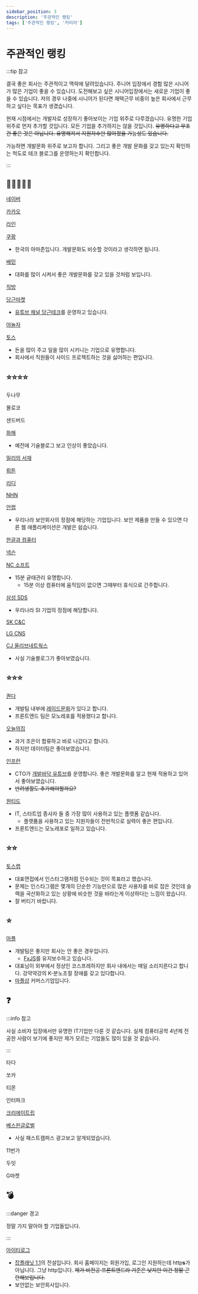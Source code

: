 ```yaml
---
sidebar_position: 3
description: '주관적인 랭킹'
tags: ['주관적인 랭킹', '커리어']
---
```


# 주관적인 랭킹

:::tip 참고

결국 좋은 회사는 주관적이고 맥락에 달려있습니다. 주니어 입장에서 경험 많은 시니어가 많은 기업이 좋을 수 있습니다. 도전해보고 싶은 시니어입장에서는 새로운 기업이 좋을 수 있습니다. 저의 경우 나중에 시니어가 된다면 재택근무 비중이 높은 회사에서 근무하고 싶다는 목표가 생겼습니다.

현재 시점에서는 개발자로 성장하기 좋아보이는 기업 위주로 다루겠습니다. 유명한 기업 위주로 먼저 추가할 것입니다. 모든 기업을 추가하지는 않을 것입니다. ~~유명하다고 무조건 좋은 것은 아닙니다. 유명해져서 지원자수만 많아졌을 가능성도 있습니다.~~

가능하면 개발문화 위주로 보고자 합니다. 그리고 좋은 개발 문화를 갖고 있는지 확인하는 척도로 테크 블로그를 운영하는지 확인합니다.

:::

## 🌟🌟🌟🌟🌟

[네이버](https://recruit.navercorp.com/)

[카카오](https://careers.kakao.com/index)

[라인](https://careers.linecorp.com/ko/)

[쿠팡](https://www.coupang.jobs/kr/)

- 한국의 아마존입니다. 개발문화도 비슷할 것이라고 생각하면 됩니다.

[배민](https://career.woowahan.com/)

- 대화를 많이 시켜서 좋은 개발문화를 갖고 있을 것처럼 보입니다.

[직방](https://career.zigbang.com/open)

[당근마켓](https://about.daangn.com/jobs/)

- [유튜브 채널 당근테크](https://www.youtube.com/@daangntech)를 운영하고 있습니다.

[야놀자](https://careers.yanolja.co/)

[토스](https://toss.im/career/jobs)

- 돈을 많이 주고 일을 많이 시키니는 기업으로 유명합니다.
- 회사에서 직원들이 사이드 프로젝트하는 것을 싫어하는 편입니다.

## ⭐⭐⭐⭐

두나무

몰로코

샌드버드

[화해](https://www.hwahae.co.kr/career)

- 예전에 기술블로그 보고 인상이 좋았습니다.

[밀리의 서재](https://www.millie.town/careers/)

[뤼튼](https://wrtn.career.greetinghr.com/)

[리디](https://ridi.career.greetinghr.com/)

[NHN](https://www.nhn.com/)

[안랩](https://ahnlab.recruiter.co.kr/appsite/company/index)

- 우리나라 보안회사의 정점에 해당하는 기업입니다. 보안 제품을 만들 수 있으면 다른 웹 애플리케이션은 개발은 쉽습니다.

[한글과 컴퓨터](https://hancomgroup.recruiter.co.kr/appsite/company/index)

[넥슨](https://career.nexon.com/common/main)

[NC 소프트](https://careers.ncsoft.com/)

- 15분 긑태관리 유명합니다.
  - 15분 이상 컴퓨터에 움직임이 없으면 그때부터 휴식으로 간주합니다.

[삼성 SDS](https://www.samsungsds.com/)

- 우리나라 SI 기업의 정점에 해당합니다.

[SK C&C](https://www.skcc.co.kr/)

[LG CNS](https://www.lgcns.com/)

[CJ 올리브네트웍스](https://www.cjolivenetworks.co.kr/)

- 사실 기술블로그가 좋아보였습니다.

## ⭐⭐⭐

[퀀다](https://team.mathpresso.com/)

- 개발팀 내부에 [레이드문화](https://blog.mathpresso.com/how-qanda-team-solves-problems-together-backend-frontend-team-raid-dev-culture-5a5ba7419cd)가 있다고 합니다.
- 프론트엔드 팀은 모노레포를 적용했다고 합니다.

[오늘의집](https://www.bucketplace.com/careers/)

- 과거 조은이 합류하고 바로 나갔다고 합니다.
- 하지만 데이터팀은 좋아보였습니다.

[인프런](https://www.inflearn.com/pages?type=withus)

- CTO가 [개발바닥 유튜브](https://www.youtube.com/@devbadak)를 운영합니다. 좋은 개발문화를 알고 현재 적용하고 있어서 좋아보였습니다.
- ~~반려생활도 추가해야할까요?~~

[원티드](https://www.wanted.co.kr/company/79)

- IT, 스타트업 종사자 들 중 가장 많이 사용하고 있는 플랫폼 같습니다.
  - 플랫폼을 사용하고 있는 지원자들이 전반적으로 실력이 좋은 편입니다.
- 프론트엔드는 모노레포로 일하고 있습니다.

## ⭐⭐

[토스랩](https://team.tosslab.com/)

- 대표면접에서 인스타그램처럼 인수되는 것이 목표라고 했습니다.
- 문제는 인스타그램은 몇개의 단순한 기능만으로 많은 사용자를 바로 잡은 것인데 슬랙을 국산화하고 있는 상황에 비슷한 것을 바라는게 이상하다는 느낌이 왔습니다.
- 잘 버티기 바랍니다.

## ⭐

[마플](https://www.marpplecorp.com/recruit)

- 개발팀은 좋지만 회사는 안 좋은 경우입니다.
  - [FxJS](https://github.com/marpple/FxJS)를 유지보수하고 있습니다.
- 대표님이 외부에서 정상인 코스프레하지만 회사 내에서는 매일 소리지른다고 합니다. 강약약강의 K-분노조절 장애를 갖고 있다합니다.
- [마플샵](https://www.marpple.com/kr/) 커머스기업입니다.

## ❓

:::info 참고

사실 소비자 입장에서만 유명한 IT기업만 다룬 것 같습니다. 실제 컴퓨터공학 4년제 전공한 사람이 보기에 좋지만 제가 모르는 기업들도 많이 있을 것 같습니다.

:::

타다

쏘카

티몬

인터파크

[크리에이트립](https://career.creatrip.team/)


[베스핀글로벌](https://www.bespinglobal.com/)

- 사실 패스트캠퍼스 광고보고 알게되었습니다.

11번가

두잇

<!-- 우체국 -->

G마켓

## 💣

:::danger 경고

정말 가지 말아야 할 기업들입니다.

:::

[아이티로그](http://www.it-log.co.kr/main.php?userAgent=PC)

- [잡플래닛 1.1](https://www.jobplanet.co.kr/companies/332600/reviews/%EC%95%84%EC%9D%B4%ED%8B%B0%EB%A1%9C%EA%B7%B8)의 전설입니다. 회사 홈페이지는 회원가입, 로그인 지원하는데 http**s**가 아닙니다. 그냥 http입니다. ~~제가 비전공 프론트엔드라 기준은 낮지만 이건 정말 곤란해보입니다.~~
- 보안없는 보안회사입니다.

<!--

## 💣💣

## 💣💣💣

## 💣💣💣💣

## 💣💣💣💣💣 -->
